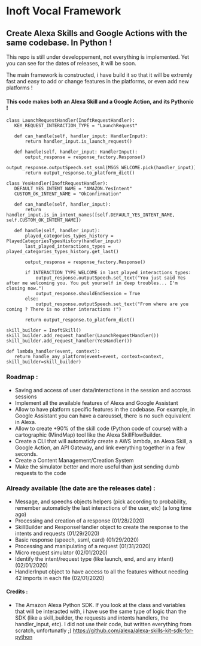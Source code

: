 # Inoft Vocal Framework
 ## Create Alexa Skills and Google Actions with the same codebase. In Python !


 This repo is still under developpement, not everything is implemented. Yet you can see for the dates of releases, it will be soon.

 The main framework is constructed, i have build it so that it will be extremly fast and easy to add or change features in the platforms, or even add new platforms !

 #### This code makes both an Alexa Skill and a Google Action, and its Pythonic !

 ```
 class LaunchRequestHandler(InoftRequestHandler):
    KEY_REQUEST_INTERACTION_TYPE = "LaunchRequest"

    def can_handle(self, handler_input: HandlerInput):
        return handler_input.is_launch_request()

    def handle(self, handler_input: HandlerInput):
        output_response = response_factory.Response()
        output_response.outputSpeech.set_ssml(MSGS_WELCOME.pick(handler_input))
        return output_response.to_platform_dict()
        
class YesHandler(InoftRequestHandler):
    DEFAULT_YES_INTENT_NAME = "AMAZON.YesIntent"
    CUSTOM_OK_INTENT_NAME = "OkConfirmation"

    def can_handle(self, handler_input):
        return handler_input.is_in_intent_names([self.DEFAULT_YES_INTENT_NAME, self.CUSTOM_OK_INTENT_NAME])

    def handle(self, handler_input):
        played_categories_types_history = PlayedCategoriesTypesHistory(handler_input)
        last_played_interactions_types = played_categories_types_history.get_last()
    
        output_response = response_factory.Response()
    
        if INTERACTION_TYPE_WELCOME in last_played_interactions_types:
            output_response.outputSpeech.set_text("You just said Yes after me welcoming you. You put yourself in deep troubles... I'm closing now.")
            output_response.shouldEndSession = True
        else:
            output_response.outputSpeech.set_text("From where are you coming ? There is no other interactions !")

        return output_response.to_platform_dict()
        
skill_builder = InoftSkill()
skill_builder.add_request_handler(LaunchRequestHandler())
skill_builder.add_request_handler(YesHandler())

def lambda_handler(event, context):
    return handle_any_platform(event=event, context=context, skill_builder=skill_builder)
 ```

 ### Roadmap :
 - Saving and access of user data/interactions in the session and accross sessions
 - Implement all the available features of Alexa and Google Assistant
 - Allow to have platform specific features in the codebase. For example, in Google Assistant you can have a caroussel, there is no such equivalent in Alexa.
 - Allow to create +90% of the skill code (Python code of course) with a cartographic (MindMap) tool like the Alexa SkillFlowBuilder.
 - Create a CLI that will automaticly create a AWS lambda, an Alexa Skill, a Google Action, an API Gateway, and link everything together in a few seconds.
 - Create a Content Management/Creation System
 - Make the simulator better and more useful than just sending dumb requests to the code

 ### Already available (the date are the releases date) :
 - Message, and speechs objects helpers (pick according to probability, remember automaticly the last interactions of the user, etc) (a long time ago)
 - Processing and creation of a response (01/28/2020)
 - SkillBuilder and ResponseHandler object to create the response to the intents and requests (01/29/2020)
 - Basic response (speech, ssml, card) (01/29/2020)
 - Processing and manipulating of a request (01/31/2020)
 - Micro request simulator (02/01/2020)
 - Identify the intent/request type (like launch, end, and any intent) (02/01/2020)
 - HandlerInput object to have access to all the features without needing 42 imports in each file (02/01/2020)

 #### Credits :
 - The Amazon Alexa Python SDK. If you look at the class and variables that will be interacted with, i have use the same type of logic than the SDK (like a skill_builder, the requests and intents handlers, the handler_input, etc). I did not use their code, but written everything from scratch, unfortunatly ;) https://github.com/alexa/alexa-skills-kit-sdk-for-python